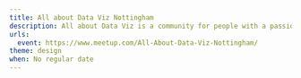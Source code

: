 ```yaml
---
title: All about Data Viz Nottingham
description: All about Data Viz is a community for people with a passion for making sense of Data using visualisation. We welcome Tableau, Qlik, Power BI, R, Python, D3 users to share their visualisations, charts and dashboards and discuss the latest trends in data viz.
urls:
  event: https://www.meetup.com/All-About-Data-Viz-Nottingham/
theme: design
when: No regular date
---
```


